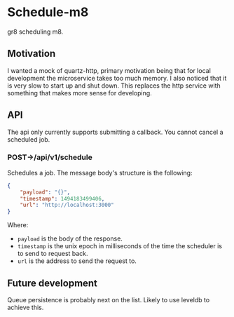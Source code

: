 # Schedule-m8
gr8 scheduling m8.

## Motivation
I wanted a mock of quartz-http, primary motivation being that for
local development the microservice takes too much memory. I also
noticed that it is very slow to start up and shut down. This replaces
the http service with something that makes more sense for developing.

## API
The api only currently supports submitting a callback. You cannot
cancel a scheduled job.

### POST->/api/v1/schedule
Schedules a job. The message body's structure is the following:

```json
{
	"payload": "{}",
	"timestamp": 1494183499406,
	"url": "http://localhost:3000"
}
```

Where:
- `payload` is the body of the response.
- `timestamp` is the unix epoch in milliseconds of the time the scheduler
is to send to request back.
- `url` is the address to send the request to.

## Future development
Queue persistence is probably next on the list. Likely to use leveldb
to achieve this.
